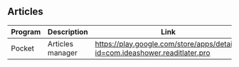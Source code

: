 ## Articles

| Program | Description | Link | Plugins | Comment |
| --- | --- | --- | --- | --- |
| Pocket | Articles manager | https://play.google.com/store/apps/details?id=com.ideashower.readitlater.pro |

